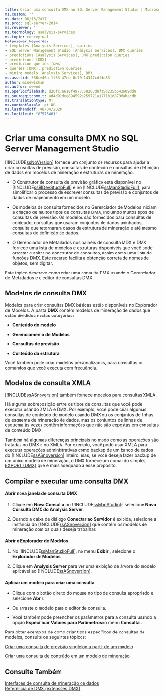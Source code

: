 ```yaml
---
title: Criar uma consulta DMX no SQL Server Management Studio | Microsoft Docs
ms.custom: ''
ms.date: 06/13/2017
ms.prod: sql-server-2014
ms.reviewer: ''
ms.technology: analysis-services
ms.topic: conceptual
helpviewer_keywords:
- templates [Analysis Services], queries
- SQL Server Management Studio [Analysis Services], DMX queries
- predictions [Analysis Services], DMX prediction queries
- predictions [DMX]
- prediction queries [DMX]
- queries [DMX], prediction queries
- mining models [Analysis Services], DMX
ms.assetid: 568ce40a-1f53-47eb-8c79-14347cdfde83
author: minewiskan
ms.author: owend
ms.openlocfilehash: d20fc7a618f4977058203d8f35d235b543609dd9
ms.sourcegitcommit: ad4d92dce894592a259721a1571b1d8736abacdb
ms.translationtype: MT
ms.contentlocale: pt-BR
ms.lasthandoff: 08/04/2020
ms.locfileid: "87575461"
---
```

# <a name="create-a-dmx-query-in-sql-server-management-studio"></a>Criar uma consulta DMX no SQL Server Management Studio
  [!INCLUDE[ssNoVersion](../../includes/ssnoversion-md.md)] fornece um conjunto de recursos para ajudar a criar consultas de previsão, consultas de conteúdo e consultas de definição de dados em modelos de mineração e estruturas de mineração.  
  
-   O Construtor de consulta de previsão gráfico está disponível no [!INCLUDE[ssBIDevStudioFull](../../includes/ssbidevstudiofull-md.md)] e no [!INCLUDE[ssManStudioFull](../../includes/ssmanstudiofull-md.md)], para simplificar o processo de escrever consultas de previsão e conjuntos de dados de mapeamento em um modelo.  
  
-   Os modelos de consulta fornecidos no Gerenciador de Modelos iniciam a criação de muitos tipos de consultas DMX, incluindo muitos tipos de consultas de previsão. Os modelos são fornecidos para consultas de conteúdo, consultas que usaram conjuntos de dados aninhados, consulta que retornaram casos da estrutura de mineração e até mesmo consultas de definição de dados.  
  
-   O Gerenciador de Metadados nos painéis de consulta MDX e DMX fornece uma lista de modelos e estruturas disponíveis que você pode arrastar e soltar no construtor de consultas, assim como uma lista de funções DMX. Este recurso facilita a obtenção correta de nomes de objetos, sem digitar.  
  
 Este tópico descreve como criar uma consulta DMX usando o Gerenciador de Metadados e o editor de consultas DMX.  
  
##  <a name="dmx-query-templates"></a><a name="BKMK_Templates"></a>Modelos de consulta DMX  
 Modelos para criar consultas DMX básicas estão disponíveis no Explorador de Modelos. A pasta **DMX** contém modelos de mineração de dados que estão divididos nestas categorias:  
  
-   **Conteúdo do modelo**  
  
-   **Gerenciamento de Modelos**  
  
-   **Consultas de previsão**  
  
-   **Conteúdo da estrutura**  
  
 Você também pode criar modelos personalizados, para consultas ou comandos que você executa com frequência.  
  
## <a name="xmla-query-templates"></a>Modelos de consulta XMLA  
 [!INCLUDE[ssASnoversion](../../includes/ssasnoversion-md.md)] também fornece modelos para consultas XMLA.  
  
 Há alguma sobreposição entre os tipos de consultas que você pode executar usando XMLA e DMX. Por exemplo, você pode criar algumas consultas de conteúdo de modelo usando DMX ou os conjuntos de linhas de esquema de mineração de dados, mas os conjuntos de linhas de esquema às vezes contêm informações que não são expostas em consultas de conteúdo DMX.  
  
 Também há algumas diferenças principais no modo como as operações são tratadas no DMX e no XMLA. Por exemplo, você pode usar XMLA para executar operações administrativas como backup de um banco de dados do [!INCLUDE[ssASnoversion](../../includes/ssasnoversion-md.md)] inteiro, mas, se você deseja fazer backup de um único modelo de mineração, o DMX fornece um comando simples, [EXPORT &#40;DMX&#41;](/sql/dmx/export-dmx) que é mais adequado a esse propósito.  
  
##  <a name="build-and-run-a-dmx-query"></a><a name="BKMK_Building_Queries"></a>Compilar e executar uma consulta DMX  
  
#### <a name="open-a-new-dmx-query-window"></a>Abrir nova janela de consulta DMX  
  
1.  Clique em **Nova Consulta** no [!INCLUDE[ssManStudio](../../includes/ssmanstudio-md.md)]e selecione **Nova Consulta DMX do Analysis Server**.  
  
2.  Quando a caixa de diálogo **Conectar ao Servidor** é exibida, selecione a instância do [!INCLUDE[ssASnoversion](../../includes/ssasnoversion-md.md)] que contém os modelos de mineração com os quais deseja trabalhar.  
  
#### <a name="open-template-explorer"></a>Abrir o Explorador de Modelos  
  
1.  No [!INCLUDE[ssManStudioFull](../../includes/ssmanstudiofull-md.md)], no menu **Exibir** , selecione o **Explorador de Modelos**.  
  
2.  Clique em **Analysis Server** para ver uma exibição de árvore do modelo aplicável ao [!INCLUDE[ssASnoversion](../../includes/ssasnoversion-md.md)].  
  
#### <a name="apply-a-template-to-build-a-query"></a>Aplicar um modelo para criar uma consulta  
  
-   Clique com o botão direito do mouse no tipo de consulta apropriado e selecione **Abrir**.  
  
-   Ou arraste o modelo para o editor de consulta.  
  
-   Você também pode preencher os parâmetros para a consulta usando a opção **Especificar Valores para Parâmetros**no menu **Consulta** .  
  
 Para obter exemplos de como criar tipos específicos de consultas de modelos, consulte os seguintes tópicos:  
  
 [Criar uma consulta de previsão singleton a partir de um modelo](create-a-singleton-prediction-query-from-a-template.md)  
  
 [Criar uma consulta de conteúdo em um modelo de mineração](create-a-content-query-on-a-mining-model.md)  
  
## <a name="see-also"></a>Consulte Também  
 [Interfaces de consulta de mineração de dados](data-mining-query-tools.md)   
 [Referência de DMX &#40;extensões DMX&#41;](/sql/dmx/data-mining-extensions-dmx-reference)  
  
  
